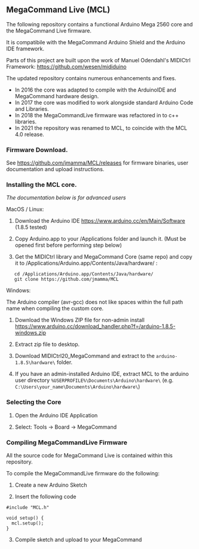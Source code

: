 ## MegaCommand Live (MCL)

The following repository contains a functional Arduino Mega 2560 core and the MegaCommand Live firmware.

It is compatibile with the MegaCommand Arduino Shield and the Arduino IDE framework.

Parts of this project are built upon the work of Manuel Odendahl's MIDICtrl Framework:
https://github.com/wesen/mididuino

The updated repository contains numerous enhancements and fixes.

- In 2016 the core was adapted to compile with the ArduinoIDE and MegaCommand hardware design.
- In 2017 the core was modified to work alongside standard Arduino Code and Libraries.
- In 2018 the MegaCommandLive firmware was refactored in to c++ libraries.
- In 2021 the repository was renamed to MCL, to coincide with the MCL 4.0 release.

### Firmware Download.

See https://github.com/jmamma/MCL/releases for firmware binaries, user documentation and upload instructions.

### Installing the MCL core.

*The documentation below is for advanced users*

MacOS / Linux: 

1) Download the Arduino IDE https://www.arduino.cc/en/Main/Software (1.8.5 tested)

2) Copy Arduino.app to your /Applications folder and launch it.
   (Must be opened first before performing step below)

2) Get the MIDICtrl library and MegaCommand Core (same repo) and copy it to /Applications/Arduino.app/Contents/Java/hardware/ :
```
   cd /Applications/Arduino.app/Contents/Java/hardware/
   git clone https://github.com/jmamma/MCL
```
Windows:

The Arduino compiler (avr-gcc) does not like spaces within the full path name when compiling the custom core.

1) Download the Windows ZIP file for non-admin install
https://www.arduino.cc/download_handler.php?f=/arduino-1.8.5-windows.zip

2) Extract zip file to desktop.

3) Download MIDICtrl20_MegaCommand and extract to the `arduino-1.8.5\hardware\` folder. 

4) If you have an admin-installed Arduino IDE, extract MCL to the arduino user directory `%USERPROFILE%\Documents\Arduino\hardware\` (e.g. `C:\Users\your_name\Documents\Arduino\hardware\`)

### Selecting the Core

1) Open the Arduino IDE Application

2) Select: Tools -> Board -> MegaCommand

### Compiling MegaCommandLive Firmware

All the source code for MegaCommand Live is contained within this repository.

To compile the MegaCommandLive firmware do the following:

1) Create a new Arduino Sketch

2) Insert the following code

```
#include "MCL.h"

void setup() {
  mcl.setup();
}
```
3) Compile sketch and upload to your MegaCommand
